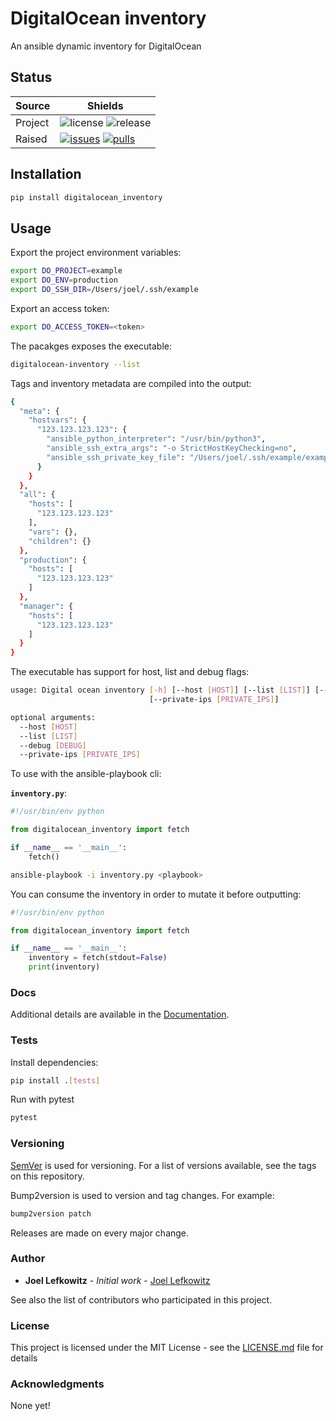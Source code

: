 # DigitalOcean inventory

An ansible dynamic inventory for DigitalOcean

## Status

| Source  | Shields                                                        |
| ------- | -------------------------------------------------------------- |
| Project | ![license][license] ![release][release]                        |
| Raised  | [![issues][issues]][issues_link] [![pulls][pulls]][pulls_link] |

## Installation

```bash
pip install digitalocean_inventory
```

## Usage

Export the project environment variables:

```bash
export DO_PROJECT=example
export DO_ENV=production
export DO_SSH_DIR=/Users/joel/.ssh/example
```

Export an access token:

```bash
export DO_ACCESS_TOKEN=<token>
```

The pacakges exposes the executable:

```bash
digitalocean-inventory --list
```

Tags and inventory metadata are compiled into the output:

```bash
{
  "meta": {
    "hostvars": {
      "123.123.123.123": {
        "ansible_python_interpreter": "/usr/bin/python3",
        "ansible_ssh_extra_args": "-o StrictHostKeyChecking=no",
        "ansible_ssh_private_key_file": "/Users/joel/.ssh/example/example-production-0"
      }
    }
  },
  "all": {
    "hosts": [
      "123.123.123.123"
    ],
    "vars": {},
    "children": {}
  },
  "production": {
    "hosts": [
      "123.123.123.123"
    ]
  },
  "manager": {
    "hosts": [
      "123.123.123.123"
    ]
  }
}
```

The executable has support for host, list and debug flags:

```bash
usage: Digital ocean inventory [-h] [--host [HOST]] [--list [LIST]] [--debug [DEBUG]]
                               [--private-ips [PRIVATE_IPS]]

optional arguments:
  --host [HOST]
  --list [LIST]
  --debug [DEBUG]
  --private-ips [PRIVATE_IPS]
```

To use with the ansible-playbook cli:

**`inventory.py`**:

```python
#!/usr/bin/env python

from digitalocean_inventory import fetch

if __name__ == '__main__':
    fetch()
```

```bash
ansible-playbook -i inventory.py <playbook>
```

You can consume the inventory in order to mutate it before outputting:

```python
#!/usr/bin/env python

from digitalocean_inventory import fetch

if __name__ == '__main__':
    inventory = fetch(stdout=False)
    print(inventory)
```

### Docs

Additional details are available in the [Documentation][documentation].

### Tests

Install dependencies:

```bash
pip install .[tests]
```

Run with pytest

```bash
pytest
```

### Versioning

[SemVer](http://semver.org/) is used for versioning. For a list of versions available, see the tags on this repository.

Bump2version is used to version and tag changes.
For example:

```bash
bump2version patch
```

Releases are made on every major change.

### Author

- **Joel Lefkowitz** - _Initial work_ - [Joel Lefkowitz][joel_lefkowitz]

See also the list of contributors who participated in this project.

### License

This project is licensed under the MIT License - see the [LICENSE.md](LICENSE.md) file for details

### Acknowledgments

None yet!

<!--- Table links --->

[license]: https://img.shields.io/github/license/joellefkowitz/digitalocean-inventory
[release]: https://img.shields.io/github/v/tag/joellefkowitz/digitalocean-inventory
[issues]: https://img.shields.io/github/issues/joellefkowitz/digitalocean-inventory "Issues"
[issues_link]: https://github.com/JoelLefkowitz/digitalocean-inventory/issues
[pulls]: https://img.shields.io/github/issues-pr/joellefkowitz/digitalocean-inventory "Pull requests"
[pulls_link]: https://github.com/JoelLefkowitz/digitalocean-inventory/pulls
[documentation]: https://digitalocean-inventory.readthedocs.io/en/latest/
[joel_lefkowitz]: https://github.com/JoelLefkowitz
